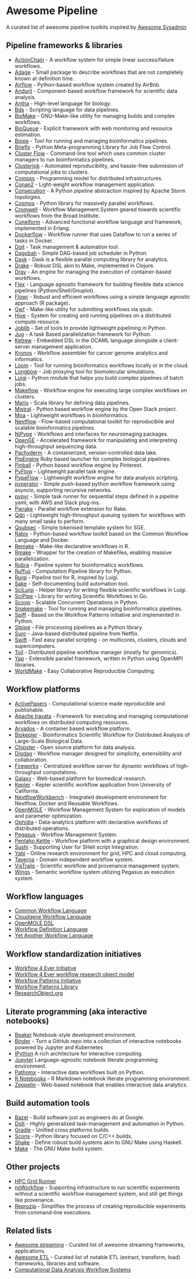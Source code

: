 Awesome Pipeline
================

A curated list of awesome pipeline toolkits inspired by [Awesome Sysadmin](https://github.com/kahun/awesome-sysadmin)

Pipeline frameworks & libraries
--------------------------------

* [ActionChain](http://docs.stackstorm.com/actionchain.html) - A workflow system for simple linear success/failure workflows.
* [Adage](https://github.com/diana-hep/adage) - Small package to describe workflows that are not completely known at definition time.
* [Airflow](https://github.com/airbnb/airflow) - Python-based workflow system created by AirBnb.
* [Anduril](http://www.anduril.org/anduril/site/) - Component-based workflow framework for scientific data analysis.
* [Antha](https://www.antha-lang.org/) - High-level language for biology.
* [Bds](http://pcingola.github.io/BigDataScript/) - Scripting language for data pipelines.
* [BioMake](https://github.com/evoldoers/biomake) - GNU-Make-like utility for managing builds and complex workflows.
* [BioQueue](https://github.com/liyao001/BioQueue) - Explicit framework with web monitoring and resource estimation.
* [Bpipe](https://github.com/ssadedin/bpipe/) - Tool for running and managing bioinformatics pipelines.
* [Briefly](https://github.com/bloomreach/briefly) - Python Meta-programming Library for Job Flow Control.
* [Cluster Flow](http://clusterflow.io) - Command-line tool which uses common cluster managers to run bioinformatics pipelines.
* [Clusterjob](https://github.com/monajemi/clusterjob) - Automated reproducibility, and hassle-free submission of computational jobs to clusters.
* [Compss](https://www.bsc.es/research-and-development/software-and-apps/software-list/comp-superscalar) - Programming model for distributed infrastructures.
* [Conan2](https://github.com/tburdett/Conan2) - Light-weight workflow management application.
* [Consecution](https://github.com/robdmc/consecution) - A Python pipeline abstraction inspired by Apache Storm topologies.
* [Cosmos](https://cosmos.hms.harvard.edu) - Python library for massively parallel workflows.
* [Cromwell](https://github.com/broadinstitute/cromwell) - Workflow Management System geared towards scientific workflows from the Broad Institute.
* [Cuneiform](https://github.com/joergen7/cuneiform) - Advanced functional workflow language and framework, implemented in Erlang.
* [Dockerflow](https://github.com/googlegenomics/dockerflow) - Workflow runner that uses Dataflow to run a series of tasks in Docker.
* [Doit](http://pydoit.org/) - Task management & automation tool.
* [Dagobah](https://github.com/thieman/dagobah) - Simple DAG-based job scheduler in Python.
* [Dask](https://github.com/dask/dask) - Dask is a flexible parallel computing library for analytics.
* [Drake](https://github.com/Factual/drake) - Robust DSL akin to Make, implemented in Clojure.
* [Dray](https://github.com/CenturyLinkLabs/dray) - An engine for managing the execution of container-based workflows. 
* [Flex](https://github.com/druths/flex/) - Language agnostic framework for building flexible data science pipelines (Python/Shell/Gnuplot).
* [Flowr](https://github.com/sahilseth/flowr) - Robust and efficient workflows using a simple language agnostic approach (R package).
* [Gwf](https://github.com/mailund/gwf) - Make-like utility for submitting workflows via qsub.
* [Hive](https://github.com/Ensembl/ensembl-hive) - System for creating and running pipelines on a distributed compute resource.
* [Joblib](https://pythonhosted.org/joblib/index.html) - Set of tools to provide lightweight pipelining in Python.
* [Jug](https://jug.readthedocs.io) - A task Based parallelization framework for Python.
* [Ketrew](https://github.com/hammerlab/ketrew) - Embedded DSL in the OCAML language alongside a client-server management application. 
* [Kronos](https://github.com/jtaghiyar/kronos) - Workflow assembler for cancer genome analytics and informatics.
* [Loom](https://github.com/StanfordBioinformatics/loom) - Tool for running bioinformatics workflows locally or in the cloud.
* [Longbow](http://www.hecbiosim.ac.uk/longbow) - Job proxying tool for biomolecular simulations.
* [Luigi](https://github.com/spotify/luigi) - Python module that helps you build complex pipelines of batch jobs.
* [Makeflow](http://ccl.cse.nd.edu/software/makeflow/) - Workflow engine for executing large complex workflows on clusters.
* [Mario](https://github.com/intentmedia/mario) - Scala library for defining data pipelines.
* [Mistral](https://github.com/openstack/mistral) - Python based workflow engine by the Open Stack project.
* [Moa](https://github.com/mfiers/Moa) - Lightweight workflows in bioinformatics.
* [Nextflow](http://www.nextflow.io) - Flow-based computational toolkit for reproducibile and scalable bioinformatics pipelines.
* [NiPype](https://github.com/nipy/nipype) - Workflows and interfaces for neuroimaging packages.
* [OpenGE](https://github.com/adaptivegenome/openge) - Accelerated framework for manipulating and interpreting high-throughput sequencing data.
* [Pachyderm](https://www.pachyderm.io/pps.html) - A containerized, version-controlled data lake.
* [PipEngine](https://github.com/fstrozzi/bioruby-pipengine) Ruby based launcher for complex biological pipelines.
* [Pinball](https://github.com/pinterest/pinball) - Python based workflow engine by Pinterest.
* [PyFlow](https://github.com/Illumina/pyflow) - Lightweight parallel task engine.
* [PypeFlow](https://github.com/PacificBiosciences/pypeFLOW) - Lightweight workflow engine for data analysis scripting.
* [pyperator](https://github.com/baffelli/pyperator) - Simple push-based python workflow framework using asyncio, supporting recursive networks.
* [pypyr](https://github.com/pypyr/pypyr-cli) - Simple task runner for sequential steps defined in a pipeline yaml, with AWS and Slack plug-ins.
* [Pwrake](https://github.com/masa16/Pwrake/) - Parallel workflow extension for Rake.
* [Qdo](https://bitbucket.org/berkeleylab/qdo) - Lightweight high-throughput queuing system for workflows with many small tasks to perform.
* [Qsubsec](https://github.com/alastair-droop/qsubsec) - Simple tokenised template system for SGE.
* [Rabix](https://github.com/rabix/rabix) - Python-based workflow toolkit based on the Common Workflow Language and Docker.
* [Remake](https://github.com/richfitz/remake) - Make-like declarative workflows in R.
* [Rmake](http://physiology.med.cornell.edu/faculty/mason/lab/r-make/) - Wrapper for the creation of Makefiles, enabling massive parallelization.
* [Rubra](https://github.com/bjpop/rubra) - Pipeline system for bioinformatics workflows.
* [Ruffus](http://www.ruffus.org.uk) - Computation Pipeline library for Python.
* [Ruigi](https://github.com/kirillseva/ruigi) - Pipeline tool for R, inspired by Luigi.
* [Sake](http://tonyfischetti.github.io/sake/) - Self-documenting build automation tool.
* [SciLuigi](https://github.com/pharmbio/sciluigi) - Helper library for writing flexible scientific workflows in Luigi.
* [SciPipe](http://scipipe.org) - Library for writing Scientific Workflows in Go.
* [Scoop](https://github.com/soravux/scoop/) - Scalable Concurrent Operations in Python.
* [Snakemake](https://bitbucket.org/johanneskoester/snakemake/wiki/Home) - Tool for running and managing bioinformatics pipelines.
* [Spiff](https://github.com/knipknap/SpiffWorkflow) - Based on the Workflow Patterns initiative and implemented in Python.
* [Stpipe](http://ssb.stsci.edu/doc/jwst_dev/jwst_lib.stpipe.doc/html/) - File processing pipelines as a Python library.
* [Suro](https://github.com/Netflix/suro) - Java-based distributed pipeline from Netflix.
* [Swift](http://swift-lang.org) - Fast easy parallel scripting - on multicores, clusters, clouds and supercomputers.
* [Toil](https://github.com/BD2KGenomics/toil) - Distributed pipeline workflow manager (mostly for genomics).
* [Yap](http://opensource.nibr.com/yap/) - Extensible parallel framework, written in Python using OpenMPI libraries.
* [WorldMake](http://worldmake.org/) - Easy Collaborative Reproducible Computing.
 
Workflow platforms 
--------------------
* [ActivePapers](http://www.activepapers.org/) - Computational science made reproducible and publishable.
* [Apache Iravata](https://airavata.apache.org/) - Framework for executing and managing computational workflows on distributed computing resources.
* [Arvados](http://arvados.org) - A container based workflow platform.
* [Biokepler](http://www.biokepler.org) - Bioinformatics Scientific Workflow for Distributed Analysis of Large-Scale Biological Data.
* [Chipster](http://chipster.csc.fi) - Open source platform for data analysis. 
* [Digdag](https://www.digdag.io) - Workflow manager designed for simplicity, extensibility and collaboration.
* [Fireworks](https://github.com/materialsproject/fireworks) - Centralized workflow server for dynamic workflows of high-throughput computations.
* [Galaxy](https://usegalaxy.org) - Web-based platform for biomedical research.
* [Kepler](https://kepler-project.org/) - Kepler scientific workflow application from University of California.
* [NextflowWorkbench](http://workflow.campagnelab.org) - Integrated development environment for Nextflow, Docker and Reusable Workflows.
* [OpenMOLE](http://www.openmole.org/current/) - Workflow Management System for exploration of models and parameter optimization.
* [Ophidia](http://ophidia.cmcc.it) - Data-analytics platform with declarative workflows of distributed operations.
* [Pegasus](http://pegasus.isi.edu) - Workflow Management System.
* [Pentaho Kettle](http://community.pentaho.com/projects/data-integration/) - Workflow platform with a graphical design environment.
* [Sushi](https://github.com/uzh/sushi) - Supporting User for SHell script Integration.
* [Yabi](http://ccg.murdoch.edu.au/yabi) - Online research environment for grid, HPC and cloud computing.
* [Taverna](http://www.taverna.org.uk) - Domain independent workflow system.
* [VisTrails](http://www.vistrails.org/) - Scientific workflow and provenance management system.
* [Wings](http://www.wings-workflows.org) - Semantic workflow system utilizing Pegasus as execution system.

Workflow languages 
-------------------
* [Common Workflow Language](https://github.com/common-workflow-language/common-workflow-language)
* [Cloudgene Workflow Language](http://cloudgene.uibk.ac.at/developer-guide)
* [OpenMOLE DSL](http://www.openmole.org/current/Documentation_Language.html)
* [Workflow Definition Language](https://github.com/broadinstitute/wdl)
* [Yet Another Workflow Language](http://www.yawlfoundation.org)

Workflow standardization initiatives
---------------------------
* [Workflow 4 Ever Initiative](http://www.wf4ever-project.org)
* [Workflow 4 Ever workflow research object model](http://wf4ever.github.io/ro)
* [Workflow Patterns Initiative](http://www.workflowpatterns.com)
* [Workflow Patterns Library](http://www.workflowpatterns.com/patterns)
* [ResearchObject.org](http://www.researchobject.org)

Literate programming (aka interactive notebooks) 
---------------------------------------------------
* [Beaker](http://beakernotebook.com/) Notebook-style development environment. 
* [Binder](http://mybinder.org/) - Turn a GitHub repo into a collection of interactive notebooks powered by Jupyter and Kubernetes
* [IPython](https://ipython.org/) A rich architecture for interactive computing.
* [Jupyter](https://jupyter.org/) Language-agnostic notebook literate programming environment.
* [Pathomx](http://pathomx.org) - Interactive data workflows built on Python.
* [R Notebooks](http://rmarkdown.rstudio.com/r_notebooks.html) - R Markdown notebook literate programming environment.
* [Zeppelin](http://zeppelin-project.org/) - Web-based notebook that enables interactive data analytics.



Build automation tools
----------------------
* [Bazel](http://bazel.io/) - Build software just as engineers do at Google.
* [DoIt](https://github.com/pydoit/doit) - Highly generalized task-management and automation in Python.
* [Gradle](http://gradle.org/) - Unified cross platforms builds.
* [Scons](http://www.scons.org/) - Python library focused on C/C++ builds.
* [Shake](https://github.com/ndmitchell/shake) - Define robust build systems akin to GNU Make using Haskell.
* [Make](https://www.gnu.org/software/make/) - The GNU Make build system.


Other projects
----------------
* [HPC Grid Runner](http://hpcgridrunner.github.io/)
* [noWorkflow](https://github.com/gems-uff/noworkflow) - Supporting infrastructure to run scientific experiments without a scientific workflow management system, and still get things like provenance.
* [Reprozip](https://github.com/ViDA-NYU/reprozip) - Simplifies the process of creating reproducible experiments from command-line executions.


Related lists
--------------
* [Awesome streaming](https://github.com/manuzhang/awesome-streaming) - Curated list of awesome streaming frameworks, applications.
* [Awesome ETL](https://github.com/pawl/awesome-etl) - Curated list of notable ETL (extract, transform, load) frameworks, libraries and software.
* [Computational Data Analysis Workflow Systems](https://github.com/common-workflow-language/common-workflow-language/wiki/Existing-Workflow-systems)


